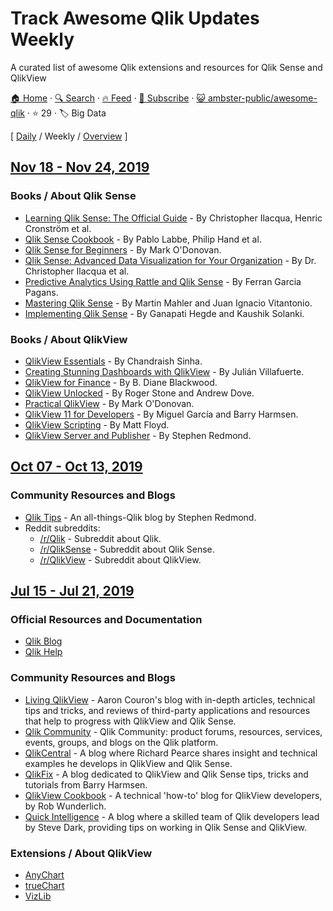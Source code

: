 # Track Awesome Qlik Updates Weekly

A curated list of awesome Qlik extensions and resources for Qlik Sense and QlikView

[🏠 Home](/README.md) · [🔍 Search](https://www.trackawesomelist.com/search/) · [🔥 Feed](https://www.trackawesomelist.com/ambster-public/awesome-qlik/week/rss.xml) · [📮 Subscribe](https://trackawesomelist.us17.list-manage.com/subscribe?u=d2f0117aa829c83a63ec63c2f&id=36a103854c) · [😺 ambster-public/awesome-qlik](https://github.com/ambster-public/awesome-qlik) · ⭐ 29 · 🏷️ Big Data

[ [Daily](/content/ambster-public/awesome-qlik/README.md) / Weekly / [Overview](/content/ambster-public/awesome-qlik/readme/README.md) ]

## [Nov 18 - Nov 24, 2019](/content/2019/46/README.md)

### Books / About Qlik Sense

*   [Learning Qlik Sense: The Official Guide](https://books.google.com/books/about/Learning_Qlik_Sense_The_Official_Guide.html?id=4zvlCwAAQBAJ\&redir_esc=y) - By Christopher Ilacqua, Henric Cronström et al.
*   [Qlik Sense Cookbook](https://books.google.com/books/about/Qlik_Sense_Cookbook.html?id=07xouwEACAAJ\&redir_esc=y) - By Pablo Labbe, Philip Hand et al.
*   [Qlik Sense for Beginners](https://books.google.com/books/about/Qlik_Sense_for_Beginners.html?id=Dy3nBAAAQBAJ\&redir_esc=y) - By Mark O'Donovan.
*   [Qlik Sense: Advanced Data Visualization for Your Organization](https://books.google.ru/books?id=kPNFDwAAQBAJ\&redir_esc=y) - By Dr. Christopher Ilacqua et al.
*   [Predictive Analytics Using Rattle and Qlik Sense](https://www.amazon.com/Predictive-Analytics-using-Rattle-Sense/dp/1784395803) - By Ferran Garcia Pagans.
*   [Mastering Qlik Sense](https://www.amazon.com/Mastering-Qlik-Sense-self-service-Intelligence/dp/1783554029) - By Martin Mahler and Juan Ignacio Vitantonio.
*   [Implementing Qlik Sense](https://books.google.com/books/about/Implementing_Qlik_Sense.html?id=6nZaswEACAAJ\&redir_esc=y) - By Ganapati Hegde and Kaushik Solanki.

### Books / About QlikView

*   [QlikView Essentials](https://books.google.com/books/about/QlikView_Essentials.html?id=5wMcDAAAQBAJ\&redir_esc=y) - By Chandraish Sinha.
*   [Creating Stunning Dashboards with QlikView](https://www.amazon.com/Creating-Stunning-Dashboards-QlikView-Villafuerte/dp/1782175733) - By Julián Villafuerte.
*   [QlikView for Finance](https://books.google.com/books/about/QlikView_for_Finance.html?id=pNZOCwAAQBAJ\&redir_esc=y) - By B. Diane Blackwood.
*   [QlikView Unlocked](https://books.google.com/books/about/QlikView_Unlocked.html?id=vvaoCwAAQBAJ\&redir_esc=y) - By Roger Stone and Andrew Dove.
*   [Practical QlikView](https://www.amazon.com/Practical-QlikView-Mark-ODonovan-ebook/dp/B007QMMDL4) - By Mark O'Donovan.
*   [QlikView 11 for Developers](https://www.amazon.com/QlikView-Developers-Effective-techniques-Intelligence/dp/1849686068) - By Miguel García and Barry Harmsen.
*   [QlikView Scripting](https://books.google.com/books/about/QlikView_Scripting.html?id=wng3ngEACAAJ\&redir_esc=y) - By Matt Floyd.
*   [QlikView Server and Publisher](https://books.google.com/books/about/QlikView_Server_and_Publisher.html?id=gDOhAgAAQBAJ\&redir_esc=y) - By Stephen Redmond.

## [Oct 07 - Oct 13, 2019](/content/2019/40/README.md)

### Community Resources and Blogs

*   [Qlik Tips](https://www.qliktips.com) - An all-things-Qlik blog by Stephen Redmond.
*   Reddit subreddits:
    *   [/r/Qlik](https://www.reddit.com/r/qlik/) - Subreddit about Qlik.
    *   [/r/QlikSense](https://www.reddit.com/r/qliksense/) - Subreddit about Qlik Sense.
    *   [/r/QlikView](https://www.reddit.com/r/qlikview/) - Subreddit about QlikView.

## [Jul 15 - Jul 21, 2019](/content/2019/28/README.md)

### Official Resources and Documentation

*   [Qlik Blog](https://blog.qlik.com)
*   [Qlik Help](https://help.qlik.com)

### Community Resources and Blogs

*   [Living QlikView](http://livingqlikview.com/) - Aaron Couron's blog with in-depth articles, technical tips and tricks, and reviews of third-party applications and resources that help to progress with QlikView and Qlik Sense.
*   [Qlik Community](https://community.qlik.com) - Qlik Community: product forums, resources, services, events, groups, and blogs on the Qlik platform.
*   [QlikCentral](https://qlikcentral.com/) - A blog where Richard Pearce shares insight and technical examples he develops in QlikView and Qlik Sense.
*   [QlikFix](http://www.qlikfix.com) - A blog dedicated to QlikView and Qlik Sense tips, tricks and tutorials from Barry Harmsen.
*   [QlikView Cookbook](https://qlikviewcookbook.com/) - A technical 'how-to' blog for QlikView developers, by Rob Wunderlich.
*   [Quick Intelligence](https://www.quickintelligence.co.uk/blog/) - A blog where a skilled team of Qlik developers lead by Steve Dark, providing tips on working in Qlik Sense and QlikView.

### Extensions / About QlikView

*   [AnyChart](https://qlik.anychart.com)
*   [trueChart](https://www.truechart.com)
*   [VizLib](https://www.vizlib.com)